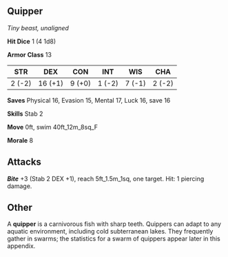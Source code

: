 ## Quipper

*Tiny beast, unaligned*

**Hit Dice** 1 (4 1d8)

**Armor Class** 13

| STR     | DEX     | CON     | INT     | WIS     | CHA     |
|---------|---------|---------|---------|---------|---------|
|  2 (-2) | 16 (+1) |  9 (+0) |  1 (-2) |  7 (-1) |  2 (-2) |

**Saves** Physical 16, Evasion 15, Mental 17, Luck 16, save 16

**Skills** Stab 2

**Move** 0ft, swim 40ft\_12m\_8sq\_F

**Morale** 8

## Attacks

***Bite*** +3 (Stab 2 DEX +1), reach 5ft\_1.5m\_1sq, one target. Hit: 1 piercing damage.

## Other

A **quipper** is a carnivorous fish with sharp teeth. Quippers can adapt to any aquatic environment, including cold subterranean lakes. They frequently gather in swarms; the statistics for a swarm of quippers appear later in this appendix.

